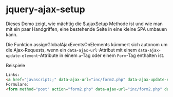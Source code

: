 jquery-ajax-setup
=================
Dieses Demo zeigt, wie mächtig die $.ajaxSetup Methode ist und wie man mit ein paar Handgriffen, eine bestehende Seite in eine kleine SPA umbauen kann.

Die Funktion assignGlobalAjaxEventsOnElements kümmert sich autonom um die Ajax-Requests, wenn ein `data-ajax-url`-Attribut mit  einem `data-ajax-update-element`-Attribute in einem `a`-Tag oder einem `Form`-Tag enthalten ist.

Beispiele
```html
Links:
<a href="javascript:;" data-ajax-url="inc/form2.php" data-ajax-update-element=".form-replace-container2">EDIT-MODUS</a>
Formulare:
<form method="post" action="form2.php" data-ajax-url="inc/form2.php" data-ajax-update-element=".form-replace-container2">
```
